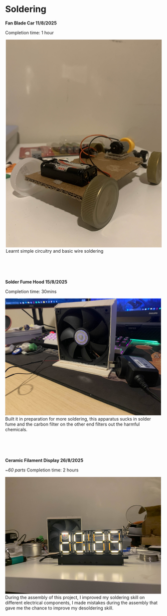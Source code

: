 # Soldering 

**Fan Blade Car 11/8/2025**

Completion time: 1 hour

<figure style="display: block; width: fit-content; margin: auto;">
  <img src="Images/fanbladecar.jpg" alt="Fan blade Car" width="500">
  <figcaption style="display: block; text-align: centre;">Learnt simple circuitry and basic wire soldering</figcaption>
</figure>

<br>
<br>
<br>
<br>

**Solder Fume Hood 15/8/2025**

Completion time: 30mins

<figure style="display: block; width: fit-content; margin: auto;">
  <img src="Images/fumehood.jpg" alt="DIY Fume Hood" width="500">
  <figcaption style="display: block; text-align: centre;">Built it in preparation for more soldering, this apparatus sucks in solder fume and the carbon filter on the other end filters out the harmful chemicals.</figcaption>
</figure>

<br>
<br>
<br>
<br>

**Ceramic Filament Display 26/8/2025**

~*60 parts* Completion time: 2 hours

<figure style="display: block; width: fit-content; margin: auto;">
  <img src="Images/CFD.jpg" alt="Ceramic Filament Display" width="500">
  <figcaption style="display: block; text-align: centre;">During the assembly of this project, I improved my soldering skill on different electrical components, I made mistakes during the assembly that gave me the chance to improve my desoldering skill.</figcaption>
</figure>


